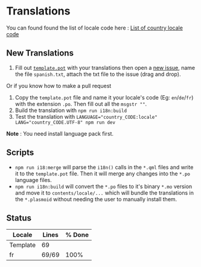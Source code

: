 # Translations

You can found found the list of locale code here : [List of country locale code](https://saimana.com/list-of-country-locale-code/)

## New Translations

1. Fill out [`template.pot`](template.pot) with your translations then open a [new issue](https://github.com/orblazer/plasma-applet-resources-monitor/issues/new), name the file `spanish.txt`, attach the txt file to the issue (drag and drop).

Or if you know how to make a pull request

1. Copy the `template.pot` file and name it your locale's code (Eg: `en`/`de`/`fr`) with the extension `.po`. Then fill out all the `msgstr ""`.
2. Build the translation with `npm run i18n:build`
3. Test the translation with `LANGUAGE="country_CODE:locale" LANG="country_CODE.UTF-8" npm run dev`

  **Note** : You need install language pack first.

## Scripts

* `npm run i18:merge` will parse the `i18n()` calls in the `*.qml` files and write it to the `template.pot` file. Then it will merge any changes into the `*.po` language files.
* `npm run i18n:build` will convert the `*.po` files to it's binary `*.mo` version and move it to `contents/locale/...` which will bundle the translations in the `*.plasmoid` without needing the user to manually install them.

## Status

|  Locale  |  Lines  | % Done|
|----------|---------|-------|
| Template |      69 |       |
| fr       |   69/69 |  100% |
